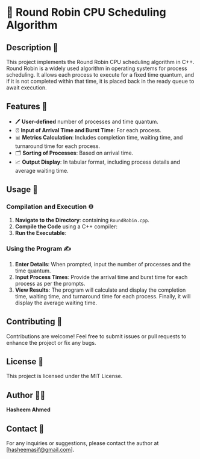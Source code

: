 

# 🔄 Round Robin CPU Scheduling Algorithm

## Description 📜

This project implements the Round Robin CPU scheduling algorithm in C++. Round Robin is a widely used algorithm in operating systems for process scheduling. It allows each process to execute for a fixed time quantum, and if it is not completed within that time, it is placed back in the ready queue to await execution.

## Features 🌟

- 🖊️ **User-defined** number of processes and time quantum.
- ⏰ **Input of Arrival Time and Burst Time**: For each process.
- 📊 **Metrics Calculation**: Includes completion time, waiting time, and turnaround time for each process.
- 🗂️ **Sorting of Processes**: Based on arrival time.
- 📈 **Output Display**: In tabular format, including process details and average waiting time.

## Usage 🚀

### Compilation and Execution ⚙️

1. **Navigate to the Directory**: containing `RoundRobin.cpp`.
2. **Compile the Code** using a C++ compiler:
3. **Run the Executable**:


### Using the Program ✍️

1. **Enter Details**: When prompted, input the number of processes and the time quantum.
2. **Input Process Times**: Provide the arrival time and burst time for each process as per the prompts.
3. **View Results**: The program will calculate and display the completion time, waiting time, and turnaround time for each process. Finally, it will display the average waiting time.

## Contributing 🤝

Contributions are welcome! Feel free to submit issues or pull requests to enhance the project or fix any bugs.

## License 📜

This project is licensed under the MIT License.

## Author 🙋‍♂️

**Hasheem Ahmed**

## Contact 📧

For any inquiries or suggestions, please contact the author at [hasheemasif@gmail.com].

